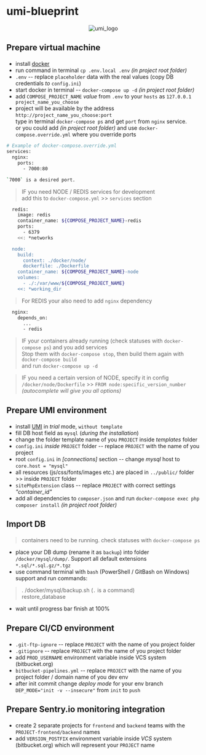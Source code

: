 # umi-blueprint
<p align="center"><img src="https://www.umi-cms.ru/templates/umi/images/main_logo.png?2021" alt="umi_logo"></p>

## <p><strong>Prepare virtual machine</strong></p>

- install [docker](https://docs.docker.com/engine/install/)
- run command in terminal `cp .env.local .env` _(in project root folder)_
- `.env` -- replace `placeholder` data with the real values (copy DB credentials _to_ `config.ini`)
- start docker in terminal -- `docker-compose up -d` _(in project root folder)_
- add `COMPOSE_PROJECT_NAME` *value* from `.env` to your `hosts` as `127.0.0.1 project_name_you_choose`
- project will be available by the address `http://project_name_you_choose:port`\
  type in terminal `docker-compose ps` and get `port` from `nginx` service. \
  or you could add _(in project root folder)_ and use `docker-compose.override.yml` where you override ports

``` bash
# Example of docker-compose.override.yml
services:
  nginx:
    ports:
      - 7000:80

`7000` is a desired port.
```

> IF you need NODE / REDIS services for development \
> add this to `docker-compose.yml` >> `services` section
``` bash
  redis:
    image: redis
    container_name: ${COMPOSE_PROJECT_NAME}-redis
    ports:
      - 6379
    <<: *networks

  node:
    build:
      context: ./docker/node/
      dockerfile: ./Dockerfile
    container_name: ${COMPOSE_PROJECT_NAME}-node
    volumes:
      - ./:/var/www/${COMPOSE_PROJECT_NAME}
    <<: *working_dir
```
> For REDIS your also need to add `nginx` dependency
``` bash
  nginx:
    depends_on:
      ...
      - redis
```
> IF your containers already running (check statuses with `docker-compose ps`) and you add services \
> Stop them with `docker-compose stop`, then build them again with `docker-compose build` \
> and run `docker-compose up -d`

> IF you need a certain version of NODE, specify it in config \
> `/docker/node/Dockerfile` >> `FROM node:specific_version_number` _(autocomplete will give you all options)_

## <p><strong>Prepare UMI environment</strong></p>

- install [UMI](https://www.umi-cms.ru/downloads/) in _trial_ mode, `without template`
- fill DB host field as `mysql` (_during the installation_)
- change the folder template name of you `PROJECT` inside _templates_ folder
- `config.ini` *inside* `PROJECT` folder -- replace `PROJECT` with the name of you project
- root `config.ini` in *[connections]* section -- change _mysql_ host to `core.host = "mysql"`
- all resources (js/css/fonts/images etc.) are placed in `../public/` folder >> inside `PROJECT` folder
- `sitePhpExtension` class -- replace `PROJECT` with correct settings _"container_id"_
- add all dependencies to `composer.json` and run `docker-compose exec php composer install` _(in project root folder)_

## <p><strong>Import DB</strong></p>

> containers need to be running. check statuses with `docker-compose ps`
- place your DB dump (rename it as `backup`) into folder `/docker/mysql/dump/`.
  Support all default extensions `*.sql/*.sql.gz/*.tgz`
- use command terminal with `bash` (PowerShell / GitBash on Windows) support and run commands:
> . /docker/mysql/backup.sh (`.` is a command)\
> restore_database
- wait until progress bar finish at 100%

## <p><strong>Prepare CI/CD environment</strong></p>

- `.git-ftp-ignore` -- replace `PROJECT` with the name of you project folder
- `.gitignore` -- replace `PROJECT` with the name of you project folder
- add `PROD_USERNAME` environment variable inside VCS system (bitbucket.org)
- `bitbucket-pipelines.yml` -- replace `PROJECT` with the name of you project folder / domain name of you dev env
- after init commit change _deploy mode_ for your env branch `DEP_MODE="init -v --insecure"` from `init` to `push`

## <p><strong>Prepare Sentry.io monitoring integration</strong></p>

- create 2 separate projects for `frontend` and `backend` teams with the `PROJECT-frontend/backend` names
- add `VERSION_POSTFIX` environment variable inside _VCS_ system (bitbucket.org) which will represent your `PROJECT` name
